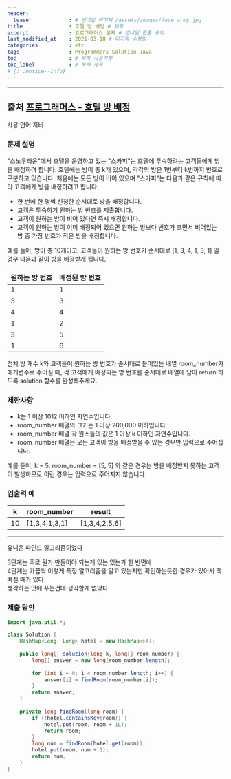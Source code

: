 ```yaml
---
header:
  teaser            : # 썸네일 이미지 /assets/images/face_army.jpg
title               : 호텔 방 배정 # 제목
excerpt             : 프로그래머스 문제 # 썸네일 한줄 요약
last_modified_at    : 2021-03-18 # 마지막 수정일
categories          : etc
tags                : Programmers Solution Java
toc                 : # 목차 사용여부
toc_label           : # 목차 제목
# {: .notice--info}
---
```


---
## 출처 [프로그래머스 - 호텔 방 배정](https://programmers.co.kr/learn/courses/30/lessons/64063)

사용 언어 자바

### 문제 설명
"스노우타운"에서 호텔을 운영하고 있는 "스카피"는 호텔에 투숙하려는 고객들에게 방을 배정하려 합니다. 호텔에는 방이 총 k개 있으며, 각각의 방은 1번부터 k번까지 번호로 구분하고 있습니다. 처음에는 모든 방이 비어 있으며 "스카피"는 다음과 같은 규칙에 따라 고객에게 방을 배정하려고 합니다.

- 한 번에 한 명씩 신청한 순서대로 방을 배정합니다.
- 고객은 투숙하기 원하는 방 번호를 제출합니다.
- 고객이 원하는 방이 비어 있다면 즉시 배정합니다.
- 고객이 원하는 방이 이미 배정되어 있으면 원하는 방보다 번호가 크면서 비어있는 방 중 가장 번호가 작은 방을 배정합니다.

예를 들어, 방이 총 10개이고, 고객들이 원하는 방 번호가 순서대로 [1, 3, 4, 1, 3, 1] 일 경우 다음과 같이 방을 배정받게 됩니다.

|원하는 방 번호|배정된 방 번호|
|-|-|
|1|1|
|3|3|
|4|4|
|1|2|
|3|5|
|1|6|


전체 방 개수 k와 고객들이 원하는 방 번호가 순서대로 들어있는 배열 room_number가 매개변수로 주어질 때, 각 고객에게 배정되는 방 번호를 순서대로 배열에 담아 return 하도록 solution 함수를 완성해주세요.

### 제한사항
- k는 1 이상 1012 이하인 자연수입니다.
- room_number 배열의 크기는 1 이상 200,000 이하입니다.
- room_number 배열 각 원소들의 값은 1 이상 k 이하인 자연수입니다.
- room_number 배열은 모든 고객이 방을 배정받을 수 있는 경우만 입력으로 주어집니다.

예를 들어, k = 5, room_number = [5, 5] 와 같은 경우는 방을 배정받지 못하는 고객이 발생하므로 이런 경우는 입력으로 주어지지 않습니다.

### 입출력 예

|k|room_number|result|
|-|-|-|
|10|[1,3,4,1,3,1]|[1,3,4,2,5,6]|

---

유니온 파인드 알고리즘이었다  

3단계는 주로 뭔가 만들어야 되는게 있는 있는가 한 반면에  
4단계는 가끔씩 이렇게 특정 알고리즘을 알고 있는지만 확인하는듯한 경우가 있어서 맥빠질 때가 있다  
생각하는 맛에 푸는건데 생각할게 없었다  

### 제출 답안

```java
import java.util.*;

class Solution {
    HashMap<Long, Long> hotel = new HashMap<>();
    
    public long[] solution(long k, long[] room_number) {
        long[] answer = new long[room_number.length];
        
        for (int i = 0; i < room_number.length; i++) {
            answer[i] = findRoom(room_number[i]);
        }
        return answer;
    }
    
    private long findRoom(long room) {
        if (!hotel.containsKey(room)) {
            hotel.put(room, room + 1L);
            return room;
        }
        long num = findRoom(hotel.get(room));
        hotel.put(room, num + 1);
        return num;
    }
}
```